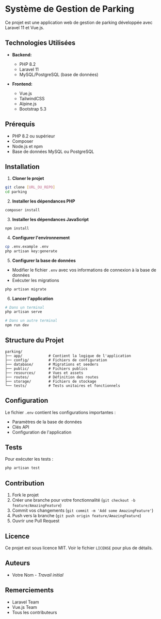 # Système de Gestion de Parking

Ce projet est une application web de gestion de parking développée avec Laravel 11 et Vue.js.

##  Technologies Utilisées

- **Backend:**
  - PHP 8.2
  - Laravel 11
  - MySQL/PostgreSQL (base de données)

- **Frontend:**
  - Vue.js
  - TailwindCSS
  - Alpine.js
  - Bootstrap 5.3

##  Prérequis

- PHP 8.2 ou supérieur
- Composer
- Node.js et npm
- Base de données MySQL ou PostgreSQL

##  Installation

1. **Cloner le projet**
```bash
git clone [URL_DU_REPO]
cd parking
```

2. **Installer les dépendances PHP**
```bash
composer install
```

3. **Installer les dépendances JavaScript**
```bash
npm install
```

4. **Configurer l'environnement**
```bash
cp .env.example .env
php artisan key:generate
```

5. **Configurer la base de données**
- Modifier le fichier `.env` avec vos informations de connexion à la base de données
- Exécuter les migrations
```bash
php artisan migrate
```

6. **Lancer l'application**
```bash
# Dans un terminal
php artisan serve

# Dans un autre terminal
npm run dev
```

## Structure du Projet

```
parking/
├── app/            # Contient la logique de l'application
├── config/         # Fichiers de configuration
├── database/       # Migrations et seeders
├── public/         # Fichiers publics
├── resources/      # Vues et assets
├── routes/         # Définition des routes
├── storage/        # Fichiers de stockage
└── tests/          # Tests unitaires et fonctionnels
```

##  Configuration

Le fichier `.env` contient les configurations importantes :
- Paramètres de la base de données
- Clés API
- Configuration de l'application

##  Tests

Pour exécuter les tests :
```bash
php artisan test
```

##  Contribution

1. Fork le projet
2. Créer une branche pour votre fonctionnalité (`git checkout -b feature/AmazingFeature`)
3. Commit vos changements (`git commit -m 'Add some AmazingFeature'`)
4. Push vers la branche (`git push origin feature/AmazingFeature`)
5. Ouvrir une Pull Request

##  Licence

Ce projet est sous licence MIT. Voir le fichier `LICENSE` pour plus de détails.

##  Auteurs

- Votre Nom - *Travail initial*

##  Remerciements

- Laravel Team
- Vue.js Team
- Tous les contributeurs
